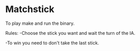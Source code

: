 # Matchstick

To play make and run the binary.

Rules:
-Choose the stick you want and wait the turn of the IA.

-To win you need to don't take the last stick.

